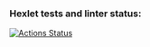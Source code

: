 ### Hexlet tests and linter status:
[![Actions Status](https://github.com/lev33/js-oop-project-lvl1/workflows/hexlet-check/badge.svg)](https://github.com/lev33/js-oop-project-lvl1/actions)